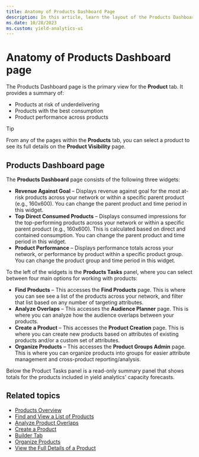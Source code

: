 ```yaml
---
title: Anatomy of Products Dashboard Page
description: In this article, learn the layout of the Products Dashboard page.
ms.date: 10/28/2023
ms.custom: yield-analytics-ui
---
```


# Anatomy of Products Dashboard page

The Products Dashboard page is the primary view for the **Product** tab. It provides a summary of:

- Products at risk of underdelivering
- Products with the best consumption
- Product performance across products

> [!TIP]
> From any of the pages within the **Products** tab, you can select a product to see its full details on the **Product Visibility** page.

## Products Dashboard page

The **Products Dashboard** page consists of the following three widgets:

- **Revenue Against Goal** – Displays revenue against goal for the most at-risk products across your network or within a specific parent product (e.g., 160x600). You can change the parent product and time period in this widget.
- **Top Direct Consumed Products** – Displays consumed impressions for the top-performing products across your network or within a specific parent product (e.g., 160x600). This is calculated based on direct and contained consumption. You can change the parent product and time period in this widget.
- **Product Performance** – Displays performance totals across your network, or performance by product within a specific product group. You can change the product group and time period in this widget.

To the left of the widgets is the **Products Tasks** panel, where you can select between four main options for working with products:

- **Find Products** – This accesses the **Find Products** page. This is where you can see see a list of the products across your network, and filter that list based on any number of targeting attributes.
- **Analyze Overlaps** – This accesses the **Audience Planner** page. This is where you can analyze how the audience overlaps between your products.
- **Create a Product** – This accesses the **Product Creation** page. This is where you can create new products based on attributes of existing products and/or a custom set of attributes.
- **Organize Products** – This accesses the **Product Groups Admin** page. This is where you can organize products into groups for easier attribute management and cross-product reporting/analysis.

Below the Product Tasks panel is a read-only summary panel that shows totals for the products included in yield analytics' capacity forecasts.

## Related topics

- [Products Overview](products-overview.md)
- [Find and View a List of Products](find-and-view-a-list-of-products.md)
- [Analyze Product Overlaps](analyze-product-overlaps.md)
- [Create a Product](create-a-product.md)
- [Builder Tab](builder-tab.md)
- [Organize Products](organize-products.md)
- [View the Full Details of a Product](view-the-full-details-of-a-product.md)
